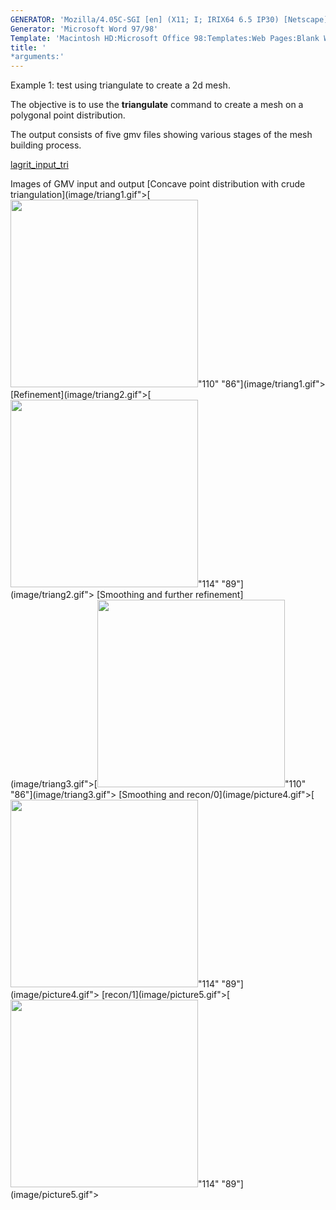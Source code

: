 ```yaml
---
GENERATOR: 'Mozilla/4.05C-SGI [en] (X11; I; IRIX64 6.5 IP30) [Netscape]'
Generator: 'Microsoft Word 97/98'
Template: 'Macintosh HD:Microsoft Office 98:Templates:Web Pages:Blank Web Page'
title: '
*arguments:'
---
```


Example 1: test using triangulate to create a 2d mesh.


 The objective is to use the **triangulate** command to create a mesh
 on a polygonal point distribution.

 The output consists of five gmv files showing various stages of the
 mesh building process.

 [lagrit\_input\_tri](../lagrit_input_tri)

Images of GMV input and output
[Concave point distribution with crude
triangulation](image/triang1.gif">[<img height="300" width="300" src="https://lanl.github.io/LaGriT/assets/images/triang1_tn.gif">"110"
"86"](image/triang1.gif">
[Refinement](image/triang2.gif">[<img height="300" width="300" src="https://lanl.github.io/LaGriT/assets/images/triang2_tn.gif">"114"
"89"](image/triang2.gif">
[Smoothing and further
refinement](image/triang3.gif">[<img height="300" width="300" src="https://lanl.github.io/LaGriT/assets/images/triang3_tn.gif">"110"
"86"](image/triang3.gif">
[Smoothing and
recon/0](image/picture4.gif">[<img height="300" width="300" src="https://lanl.github.io/LaGriT/assets/images/triang4_tn.gif">"114"
"89"](image/picture4.gif">
[recon/1](image/picture5.gif">[<img height="300" width="300" src="https://lanl.github.io/LaGriT/assets/images/triang5_tn.gif">"114"
"89"](image/picture5.gif">
